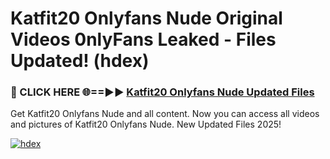 # Katfit20 Onlyfans Nude Original Videos 0nlyFans Leaked - Files Updated! (hdex)

<h3>🔴 CLICK HERE 🌐==►► <a href="https://tinyurl.com/5h6xmrr3" rel="nofollow">Katfit20 Onlyfans Nude Updated Files</a></h3>

Get Katfit20 Onlyfans Nude and all content. Now you can access all videos and pictures of Katfit20 Onlyfans Nude. New Updated Files 2025!

[![hdex](https://i.imgur.com/KVD873Z.gif)](https://tinyurl.com/5h6xmrr3)

